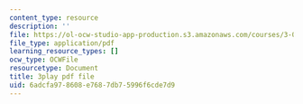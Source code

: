 ```yaml
---
content_type: resource
description: ''
file: https://ol-ocw-studio-app-production.s3.amazonaws.com/courses/3-091-introduction-to-solid-state-chemistry-fall-2018/6adcfa978608e7687db75996f6cde7d9_aCJECIYz8gM.pdf
file_type: application/pdf
learning_resource_types: []
ocw_type: OCWFile
resourcetype: Document
title: 3play pdf file
uid: 6adcfa97-8608-e768-7db7-5996f6cde7d9
---
```

